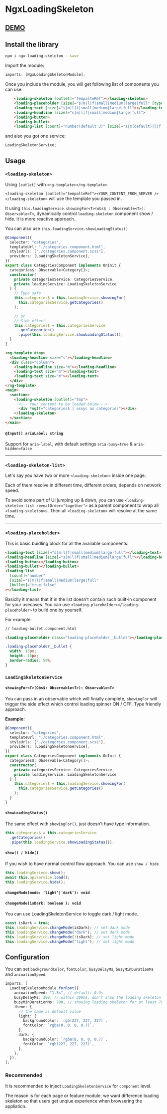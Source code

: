 # NgxLoadingSkeleton

## [DEMO](https://codesandbox.io/s/hungry-flower-0jwv5?fontsize=14&hidenavigation=1&theme=dark)

## Install the library

```bash
npm i ngx-loading-skeleton --save
```

Import the module:

```typescript
imports: [NgxLoadingSkeletonModule];
```

Once you include the module, you will get following list of components you can use:

```html
    <loading-skeleton [outlet]="TempalteRef"></loading-skeleton>
    <loading-placeholder [size]="s|m|l|f|small|medium|large|full" [type]="text|headline"></loading-placeholde>
    <loading-text [size]="s|m|l|f|small|medium|large|full"></loading-text>
    <loading-headline [size]="s|m|l|f|small|medium|large|full">
    <loading-button>
    <loading-bullet>
    <loading-list [count]="number(default 3)" [size]="s|m(default)|l|f|small|medium|large|full" [bullet]="true(default)|false">
```

and also you got one service:

```typescript
LoadingSkeletonService;
```

## Usage

### `<loading-skeleton>`

Using `[outlet]` with `<ng-template></ng-template>`

`<loading-skeleton [outlet]="tempalteRef"><YOUR_CONTENT_FROM_SERVER /></loading-skeleton>` will use the template you passed in.

It using `this.loadingService.showingFor<T>(obs$ : Observable<T>): Observable<T>`, dynamically control `loading-skeleton` component show / hide. It is more reactive approach.

You can also use `this.loadingService.showLoadingStatus()`

```typescript
@Component({
  selector: "categories",
  templateUrl: "./categories.component.html",
  styleUrls: ["./categories.component.scss"],
  providers: [LoadingSkeletonService],
})
export class CategoriesComponent implements OnInit {
  categories$: Observable<Category[]>;
  constructor(
    private categoriesService: CategoriesService,
    private loadingService: LoadingSkeletonService
  ) {
    // Type safe
    this.categories$ = this.loadingService.showingFor(
      this.categoriesService.getCategories()
    );

    // or
    // Side effect
    this.categories$ = this.categoriesService
      .getCategories()
      .pipe(this.loadingService.showLoadingStatus());
  }
}
```

```html
<ng-template #tmp>
  <loading-headline size="s"></loading-headline>
  <div class="column">
    <loading-headline size="m"></loading-headline>
    <loading-text size="m"></loading-text>
    <loading-text size="m"></loading-text>
  </div>
</ng-template>
<main>
  <section>
    <loading-skeleton [outlet]="tmp">
      <!-- Your content to be loaded below -->
      <div *ngIf="categories$ | asnyc as categories"></div>
    </loading-skeleton>
  </section>
</main>
```

#### `@Input() ariaLabel: string`

Support for `aria-label`, with default settings `aria-busy=true` & `aria-hidden=false`

---

### `<loading-skeleton-list>`

Let's say you have two or more `<loading-skeleton>` inside one page.

Each of them resolve in different time, different orders, depends on network speed.

To avoid some part of UI jumping up & down, you can use `<loading-skeleton-list revealOrder="together">` as a parent component to wrap all `<loading-skeleton>`s. Then all `<loading-skeleton>` will resolve at the same time.

---

### `<loading-placeholder>`

This is basic buidling block for all the available components:

```html
<loading-text [size]="s|m|l|f|small|medium|large|full"></loading-text>
<loading-headline [size]="s|m|l|f|small|medium|large|full"></loading-headline>
<loading-button></loading-button>
<loading-bullet></loading-bullet>
<loading-list
  [count]="number"
  [size]="s|m|l|f|small|medium|large|full"
  [bullet]="true|false"
></loading-list>
```

Basiclly it means that if in the list doesn't contain such built-in component for your usecases. You can use `<loading-placeholder></loading-placeholder>` to build one by yourself.

For example:

```html
// loading-bullet.component.html

<loading-placeholder class="loading-placeholder__bullet"></loading-placeholder>
```

```css
.loading-placeholder__bullet {
  width: 16px;
  height: 16px;
  border-radius: 50%;
}
```

### `LoadingSkeletonService`

#### `showingFor<T>(Obs$: Observable<T>): Observable<T>`

You can pass in an observable which will finially complete, `showingFor` will trigger the side effect which control loading spinner ON / OFF. Type friendly approach.

**Example:**

```typescript
@Component({
  selector: "categories",
  templateUrl: "./categories.component.html",
  styleUrls: ["./categories.component.scss"],
  providers: [LoadingSkeletonService],
})
export class CategoriesComponent implements OnInit {
  categories$: Observable<Category[]>;
  constructor(
    private categoriesService: CategoriesService,
    private loadingService: LoadingSkeletonService
  ) {
    this.categories$ = this.loadingService.showingFor(
      this.categoriesService.getCategories()
    );
  }
}
```

#### `showLoadingStatus()`

The same effect with `showingFor()`, just doesn't have type information.

```typescript
this.categories$ = this.categoriesService
  .getCategories()
  .pipe(this.loadingService.showLoadingStatus());
```

#### `show() / hide()`

If you wish to have normal control flow approach. You can use `show / hide`

```typescript
this.loadingSerivce.show();
await this.apiService.load();
this.loadingService.hide();
```

#### `changeMode(mode: 'light'|'dark'): void`

#### `changeMode(isDark: boolean ): void`

You can use LoadingSkeletonService to toggle dark / light mode.

```typescript
const isDark = true;
this.loadingService.changeMode(isDark); // set dark mode
this.loadingService.changeMode("dark"); // set dark mode
this.loadingService.changeMode(!isDark); // set light mode
this.loadingService.changeMode("light"); // set light mode
```

## Configuration

You can set `backgroundColor`, `fontColor`, `busyDelayMs`, `busyMinDurationMs` and `animationSpeed`.

```typescript
imports: [
  LoadingSkeletonModule.forRoot({
    animationSpeed: "1.5s", // default: 0.9s
    busyDelayMs: 300, // within 300ms, don't show the loading skeleton
    busyMinDurationMs: 700, // showing loading skeleton for at least 700ms
    theme: {
      // the same as default value
      light: {
        backgroundColor: `rgb(227, 227, 227)`,
        fontColor: `rgba(0, 0, 0, 0.7)`,
      },
      dark: {
        backgroundColor: `rgba(0, 0, 0, 0.7)`,
        fontColor: `rgb(227, 227, 227)`,
      },
    },
  }),
];
```

### Recommended

It is recommended to inject `LoadingSkeletonService` for `component` level.

The reason is for each page or feature module, we want difference loading skeleton so that users get unqiue experience when browsering the appliation.
